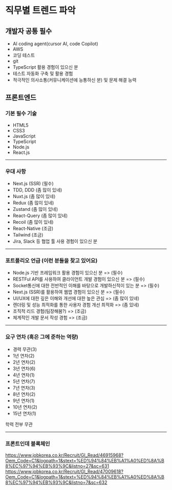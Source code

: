 # 직무별 트렌드 파악

## 개발자 공통 필수

- AI coding agent(cursor AI, code Copilot)
- AWS
- 코딩 테스트
- git
- TypeScript 활용 경험이 있으신 분
- 테스트 자동화 구축 및 활용 경험
- 적극적인 의사소통(커뮤니케이션에 능통하신 분) 및 문제 해결 능력

## 프론트엔드

### 기본 필수 기술

- HTML5
- CSS3
- JavaScript
- TypeScript
- Node.js
- React.js

---

### 우대 사항

- Next.js (SSR) (필수)
- TDD, DDD (좀 많이 있네)
- Nuxt.js (좀 많이 있네)
- Redux (좀 많이 있네)
- Zustand (좀 많이 있네)
- React-Query (좀 많이 있네)
- Recoil (좀 많이 있네)
- React-Native (조금)
- Tailwind (조금)
- Jira, Slack 등 협업 툴 사용 경험이 있으신 분

---

### 포트폴리오 언급 (이런 분들을 찾고 있어요)

- Node.js 기반 프레임워크 활용 경험이 있으신 분 => (필수)
- RESTFul API를 사용하여 클라이언트 개발 경험이 있으신 분 => (필수)
- Socket통신에 대한 전반적인 이해를 바탕으로 개발하신적이 있는 분 => (필수)
- Next.js (SSR)를 활용하여 웹앱 경험이 있으신 분 => (필수)
- UI/UX에 대한 깊은 이해와 개선에 대한 높은 관심 => (좀 많이 있네)
- 렌더링 및 성능 최적화를 통한 사용자 경험 개선 최적화 => (좀 있네)
- 조직적 리드 경험(팀장해봄?) => (조금)
- 체계적인 개발 문서 작성 경험 => (조금)

---

### 요구 연차 (혹은 그에 준하는 역량)

- 경력 무관(3)
- 1년 연차(2)
- 2년 연차(2)
- 3년 연차(6)
- 4년 연차(1)
- 5년 연차(7)
- 7년 연차(3)
- 8년 연차(2)
- 9년 연차(1)
- 10년 연차(2)
- 15년 연차(1)

학력 전부 무관

---

### 프론트인데 블록체인

https://www.jobkorea.co.kr/Recruit/GI_Read/46915968?Oem_Code=C1&logpath=1&stext=%ED%94%84%EB%A1%A0%ED%8A%B8%EC%97%94%EB%93%9C&listno=27&sc=631
https://www.jobkorea.co.kr/Recruit/GI_Read/47009618?Oem_Code=C1&logpath=1&stext=%ED%94%84%EB%A1%A0%ED%8A%B8%EC%97%94%EB%93%9C&listno=7&sc=632

